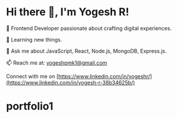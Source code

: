 # Hi there 👋, I'm Yogesh R!

🚀 Frontend Developer passionate about crafting digital experiences.

🌱 Learning new things.

💬 Ask me about JavaScript, React, Node.js, MongoDB, Express.js.

📫 Reach me at: yogeshpmk1@gmail.com

Connect with me on [https://www.linkedin.com/in/yogeshr/](https://www.linkedin.com/in/yogesh-r-38b34625b/)

# portfolio1

